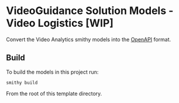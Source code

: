 # VideoGuidance Solution Models - Video Logistics [WIP]
Convert the Video Analytics smithy models into the [OpenAPI](https://spec.openapis.org/oas/latest.html) format.

## Build
To build the models in this project run: 
```console
smithy build
```
From the root of this template directory.

